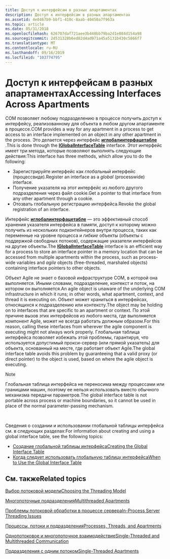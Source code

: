 ```yaml
---
title: Доступ к интерфейсам в разных апартаментах
description: Доступ к интерфейсам в разных апартаментах
ms.assetid: 4e0467b9-bbf1-410c-8aab-40450a7f963a
ms.topic: article
ms.date: 05/31/2018
ms.openlocfilehash: 626707daf721aee3b440bb79ba2d1e084d154a98
ms.sourcegitcommit: 2d531328b6ed82d4ad971a45a5131b430c5866f7
ms.translationtype: MT
ms.contentlocale: ru-RU
ms.lasthandoff: 09/16/2019
ms.locfileid: "103774795"
---
```

# <a name="accessing-interfaces-across-apartments"></a><span data-ttu-id="a9c08-103">Доступ к интерфейсам в разных апартаментах</span><span class="sxs-lookup"><span data-stu-id="a9c08-103">Accessing Interfaces Across Apartments</span></span>

<span data-ttu-id="a9c08-104">COM позволяет любому подразделению в процессе получить доступ к интерфейсу, реализованному для объекта в любом другом апартаменте в процессе.</span><span class="sxs-lookup"><span data-stu-id="a9c08-104">COM provides a way for any apartment in a process to get access to an interface implemented on an object in any other apartment in the process.</span></span> <span data-ttu-id="a9c08-105">Это делается через интерфейс [**иглобалинтерфацетабле**](/windows/desktop/api/ObjIdl/nn-objidl-iglobalinterfacetable) .</span><span class="sxs-lookup"><span data-stu-id="a9c08-105">This is done through the [**IGlobalInterfaceTable**](/windows/desktop/api/ObjIdl/nn-objidl-iglobalinterfacetable) interface.</span></span> <span data-ttu-id="a9c08-106">Этот интерфейс имеет три метода, которые позволяют выполнять следующие действия:</span><span class="sxs-lookup"><span data-stu-id="a9c08-106">This interface has three methods, which allow you to do the following:</span></span>

-   <span data-ttu-id="a9c08-107">Зарегистрируйте интерфейс как *глобальный* интерфейс (процессвиде).</span><span class="sxs-lookup"><span data-stu-id="a9c08-107">Register an interface as a *global* (processwide) interface.</span></span>
-   <span data-ttu-id="a9c08-108">Получение указателя на этот интерфейс из любого другого подразделения через файл cookie.</span><span class="sxs-lookup"><span data-stu-id="a9c08-108">Get a pointer to that interface from any other apartment through a cookie.</span></span>
-   <span data-ttu-id="a9c08-109">Отозвать глобальную регистрацию интерфейса.</span><span class="sxs-lookup"><span data-stu-id="a9c08-109">Revoke the global registration of an interface.</span></span>

<span data-ttu-id="a9c08-110">Интерфейс [**иглобалинтерфацетабле**](/windows/desktop/api/ObjIdl/nn-objidl-iglobalinterfacetable) — это эффективный способ хранения указателя интерфейса в памяти, доступ к которому можно получить из нескольких подконтейнеров внутри процесса, таких как переменные на уровне процесса и *гибкие* объекты (объекты с поддержкой свободных потоков), содержащие указатели интерфейсов на другие объекты.</span><span class="sxs-lookup"><span data-stu-id="a9c08-110">The [**IGlobalInterfaceTable**](/windows/desktop/api/ObjIdl/nn-objidl-iglobalinterfacetable) interface is an efficient way for a process to store an interface pointer in a memory location that can be accessed from multiple apartments within the process, such as process-wide variables and *agile* objects (free-threaded, marshaled objects) containing interface pointers to other objects.</span></span>

<span data-ttu-id="a9c08-111">Объект Agile не знает о базовой инфраструктуре COM, в которой она выполняется. Иными словами, подразделение, контекст и поток, на котором он выполняется.</span><span class="sxs-lookup"><span data-stu-id="a9c08-111">An agile object is unaware of the underlying COM infrastructure in which it runs; in other words, what apartment, context, and thread it is executing on.</span></span> <span data-ttu-id="a9c08-112">Объект может храниться в интерфейсах, относящихся к подразделению или контексту.</span><span class="sxs-lookup"><span data-stu-id="a9c08-112">The object may be holding on to interfaces that are specific to an apartment or context.</span></span> <span data-ttu-id="a9c08-113">По этой причине вызов этих интерфейсов из любого места, где выполняется компонент Agile, может не всегда работать должным образом.</span><span class="sxs-lookup"><span data-stu-id="a9c08-113">For this reason, calling these interfaces from wherever the agile component is executing might not always work properly.</span></span> <span data-ttu-id="a9c08-114">Глобальная таблица интерфейса позволяет избежать этой проблемы, гарантируя, что используется допустимый прокси-сервер (или прямой указатель) для объекта, основанный на месте, где работает объект Agile.</span><span class="sxs-lookup"><span data-stu-id="a9c08-114">The global interface table avoids this problem by guaranteeing that a valid proxy (or direct pointer) to the object is used, based on where the agile object is executing.</span></span>

> [!Note]  
> <span data-ttu-id="a9c08-115">Глобальная таблица интерфейса не переносима между процессами или границами машин, поэтому ее нельзя использовать вместо обычного механизма передачи параметров.</span><span class="sxs-lookup"><span data-stu-id="a9c08-115">The global interface table is not portable across process or machine boundaries, so it cannot be used in place of the normal parameter-passing mechanism.</span></span>

 

<span data-ttu-id="a9c08-116">Сведения о создании и использовании глобальной таблицы интерфейса см. в следующих разделах:</span><span class="sxs-lookup"><span data-stu-id="a9c08-116">For information about creating and using a global interface table, see the following topics:</span></span>

-   [<span data-ttu-id="a9c08-117">Создание глобальной таблицы интерфейса</span><span class="sxs-lookup"><span data-stu-id="a9c08-117">Creating the Global Interface Table</span></span>](creating-the-global-interface-table.md)
-   [<span data-ttu-id="a9c08-118">Когда следует использовать глобальную таблицу интерфейса</span><span class="sxs-lookup"><span data-stu-id="a9c08-118">When to Use the Global Interface Table</span></span>](when-to-use-the-global-interface-table.md)

## <a name="related-topics"></a><span data-ttu-id="a9c08-119">См. также</span><span class="sxs-lookup"><span data-stu-id="a9c08-119">Related topics</span></span>

<dl> <dt>

[<span data-ttu-id="a9c08-120">Выбор потоковой модели</span><span class="sxs-lookup"><span data-stu-id="a9c08-120">Choosing the Threading Model</span></span>](choosing-the-threading-model.md)
</dt> <dt>

[<span data-ttu-id="a9c08-121">Многопоточные подразделения</span><span class="sxs-lookup"><span data-stu-id="a9c08-121">Multithreaded Apartments</span></span>](multithreaded-apartments.md)
</dt> <dt>

[<span data-ttu-id="a9c08-122">Проблемы потоковой обработки в процессе сервера</span><span class="sxs-lookup"><span data-stu-id="a9c08-122">In-Process Server Threading Issues</span></span>](in-process-server-threading-issues.md)
</dt> <dt>

[<span data-ttu-id="a9c08-123">Процессы, потоки и подразделения</span><span class="sxs-lookup"><span data-stu-id="a9c08-123">Processes, Threads, and Apartments</span></span>](processes--threads--and-apartments.md)
</dt> <dt>

[<span data-ttu-id="a9c08-124">Однопотоковое и многопоточное взаимодействие</span><span class="sxs-lookup"><span data-stu-id="a9c08-124">Single-Threaded and Multithreaded Communication</span></span>](single-threaded-and-multithreaded-communication.md)
</dt> <dt>

[<span data-ttu-id="a9c08-125">Подразделения с одним потоком</span><span class="sxs-lookup"><span data-stu-id="a9c08-125">Single-Threaded Apartments</span></span>](single-threaded-apartments.md)
</dt> </dl>

 

 




